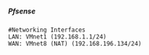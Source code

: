 ##### Pfsense
```
#Networking Interfaces
LAN: VMnet1 (192.168.1.1/24)
WAN: VMnet8 (NAT) (192.168.196.134/24)
```